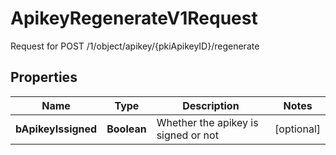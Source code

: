 

# ApikeyRegenerateV1Request

Request for POST /1/object/apikey/{pkiApikeyID}/regenerate

## Properties

| Name | Type | Description | Notes |
|------------ | ------------- | ------------- | -------------|
|**bApikeyIssigned** | **Boolean** | Whether the apikey is signed or not |  [optional] |



